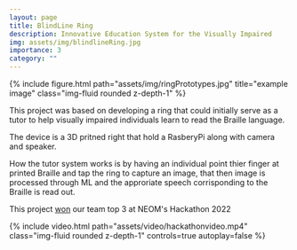 ```yaml
---
layout: page
title: BlindLine Ring
description: Innovative Education System for the Visually Impaired
img: assets/img/blindlineRing.jpg
importance: 3
category: ""
---
```

<div class="row">
    <div class="col-sm mt-3 mt-md-0">
        {% include figure.html path="assets/img/ringPrototypes.jpg" title="example image" class="img-fluid rounded z-depth-1" %}
    </div>
</div>

This project was based on developing a ring that could initially serve as a tutor to help visually impaired individuals learn to read the Braille language.

The device is a 3D pritned right that hold a RasberyPi along with camera and speaker. 

How the tutor system works is by having an individual point thier finger at printed Braille and tap the ring to capture an image, that then image is processed through ML and the approriate speech corrisponding to the Braille is read out.


This project <a href="https://www.neom.com/en-us/newsroom/hackathon-winning-teams"> won</a> our team top 3 at NEOM's Hackathon 2022

<div class="row">
    <div class="col-sm mt-3 mt-md-0">
        {% include video.html path="assets/video/hackathonvideo.mp4" class="img-fluid rounded z-depth-1" controls=true autoplay=false %}
    </div>
</div>




